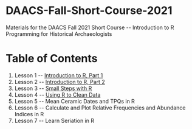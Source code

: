 # DAACS-Fall-Short-Course-2021
Materials for the DAACS Fall 2021 Short Course -- Introduction to R Programming for Historical Archaeologists

# Table of Contents
1. Lesson 1 -- [Introduction to R, Part 1](https://github.com/DAACS-Research-Consortium/DAACS-Intro-to-R)
2. Lesson 2 -- [Introduction to R, Part 2](https://github.com/DAACS-Research-Consortium/DAACS-Intro-to-R/blob/main/session-ii-startup.md)
3. Lesson 3 -- [Small Steps with R](https://github.com/DAACS-Research-Consortium/DAACS-Open-Academy/tree/main/FSS2021/Workshop3)
4. Lesson 4 -- [Using R to Clean Data](https://github.com/DAACS-Research-Consortium/DAACS-Open-Academy/tree/main/FSS2021/Workshop4)
5. Lesson 5 -- Mean Ceramic Dates and TPQs in R
6. Lesson 6 -- Calculate and Plot Relative Frequencies and Abundance Indices in R
7. Lesson 7 -- Learn Seriation in R
